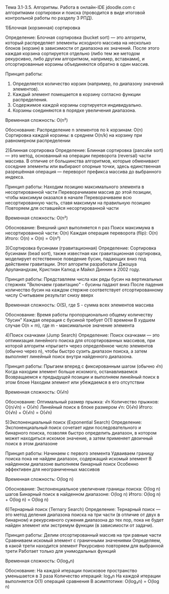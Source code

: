 Тема 3.1-3.5. Алгоритмы. Работа в онлайн-IDE jdoodle.com с алгоритмами сортировки и
поиска (проводится в виде итоговой контрольной работы по разделу 3 РПД).

1)Блочная (корзинная) сортировка

Определение:
Блочная сортировка (bucket sort) — это алгоритм, который распределяет
элементы исходного массива на несколько блоков (корзин) в зависимости от диапазона их
значений. После этого каждая корзина сортируется отдельно (либо тем же методом
рекурсивно, либо другим алгоритмом, например, вставками), и отсортированные корзины
объединяются обратно в один массив.

Принцип работы:
1. Определяется количество корзин (например, по диапазону значений элементов).
2. Каждый элемент помещается в корзину согласно функции распределения.
3. Содержимое каждой корзины сортируется индивидуально.
4. Корзины соединяются в порядке увеличения диапазона.

 Временная сложность: 
O(n²)

Обоснование:
Распределение n элементов по k корзинам: O(n)
Сортировка каждой корзины: в среднем O(n/k) на корзину при равномерном распределении




2)Блинная сортировка
Определение:
Блинная сортировка (pancake sort) — это метод, основанный на операции
переворота (reversal) части массива. В отличие от большинства алгоритмов, которые
обменивают соседние элементы или выбирают опорные точки, здесь единственная
разрешённая операция — переворот префикса массива до выбранного индекса.

Принцип работы:
Находим позицию максимального элемента в несортированной части
Переворачимаем массив до этой позиции, чтобы максимум оказался в начале
Переворачиваем всю несортированную часть, ставя максимум на правильную позицию
Повторяем для оставшейся несортированной части

Временная сложность: 
O(n²)

Обоснование:
Внешний цикл выполняется n раз
Поиск максимума в несортированной части: O(n)
Каждая операция переворота (flip): O(n)
Итого: O(n) × O(n) = O(n²)




3)Сортировка бусинами (гравитационная)
Определение: 
Сортировка бусинами (bead sort), также известная как гравитационная
сортировка, моделирует естественное поведение бусин, падающих вниз под действием
гравитации. Этот алгоритм разработали Джошуа Аруланандхам, Кристиан Калюд и Майкл
Диннин в 2002 году.

Принцип работы:
Представляем числа как ряды бусин на вертикальных стержнях
"Включаем гравитацию" - бусины падают вниз
После падения количество бусин на каждом стержне соответствует отсортированному числу
Считываем результат снизу вверх

Временная сложность: 
O(S), где S - сумма всех элементов массива

Обоснование:
Время работы пропорционально общему количеству "бусин"
Каждая операция с бусиной требует O(1) времени
В худшем случае O(n × m), где m - максимальное значение элемента




4)Поиск скачками (Jump Search)
Определение:
Поиск скачками — это оптимизация линейного поиска для отсортированных массивов, при
которой алгоритм «прыгает» через определённое число элементов (обычно через n), чтобы
быстро сузить диапазон поиска, а затем выполняет линейный поиск внутри найденного
диапазона.

Принцип работы:
Прыгаем вперед с фиксированным шагом (обычно √n)
Когда находим элемент больше искомого, останавливаемся
Возвращаемся к предыдущей позиции и выполняем линейный поиск в этом блоке
Находим элемент или убеждаемся в его отсутствии

Временная сложность: 
O(√n)

Обоснование:
Оптимальный размер прыжка: √n
Количество прыжков: O(n/√n) = O(√n)
Линейный поиск в блоке размером √n: O(√n)
Итого: O(√n) + O(√n) = O(√n)




5)Экспоненциальный поиск (Exponential Search)
Определение:
Экспоненциальный поиск сочетает идеи последовательного и бинарного поиска, позволяя
быстро определить диапазон, в котором может находиться искомое значение, а затем
применяет двоичный поиск в этом диапазоне

Принцип работы:
Начинаем с первого элемента
Удваиваем границу поиска пока не найдем диапазон, содержащий искомый элемент
В найденном диапазоне выполняем бинарный поиск
Особенно эффективен для неограниченных массивов

Временная сложность: 
O(log n)

Обоснование:
Экспоненциальное увеличение границы поиска: O(log n) шагов
Бинарный поиск в найденном диапазоне: O(log n)
Итого: O(log n) + O(log n) = O(log n)




6)Тернарный поиск (Ternary Search)
Определение:
Тернарный поиск — это метод деления диапазона поиска на три части (в отличие от двух в
бинарном) и рекурсивного сужения диапазона до тех пор, пока не будет найден элемент или
экстремум функции (в зависимости от задачи).

Принцип работы:
Делим отсортированный массив на три равные части
Сравниваем искомый элемент с граничными значениями
Определяем, в какой трети находится элемент
Рекурсивно повторяем для выбранной трети
Работает только для унимодальных функций

Временная сложность:
O(log₃n)

Обоснование:
На каждой итерации поисковое пространство уменьшается в 3 раза
Количество итераций: log₃n
На каждой итерации выполняется O(1) операций сравнения
В асимптотике: O(log₃n) = O(log n)
